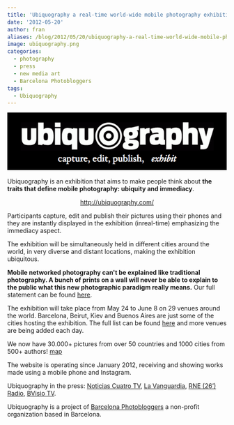```yaml
---
title: 'Ubiquography a real-time world-wide mobile photography exhibition'
date: '2012-05-20'
author: fran
aliases: /blog/2012/05/20/ubiquography-a-real-time-world-wide-mobile-photography-exhibition/
image: ubiquography.png
categories:
  - photography
  - press
  - new media art
  - Barcelona Photobloggers
tags:
  - Ubiquography
---
```


![ubiquography.png](ubiquography.png)

Ubiquography is an exhibition that aims to make people think about **the traits that define mobile photography:
ubiquity and immediacy**.

<p style="text-align: center;"><a href="http://ubiquography.com/">http://ubiquography.com/</a></p>

Participants capture, edit and publish their pictures using their phones and they are instantly displayed in the 
exhibition (inreal-time) emphasizing the immediacy aspect.

The exhibition will be simultaneously held in different cities around the world, in very diverse and distant locations,
making the exhibition ubiquitous.

**Mobile networked photography can't be explained like traditional photography. A bunch of prints on a wall will
never be able to explain to the public what this new photographic paradigm really means.** Our full statement can
be found [here](http://bit.ly/Ac0rQG).

The exhibition will take place from May 24 to June 8 on 29 venues around the world. Barcelona, Beirut, Kiev and Buenos
Aires are just some of the cities hosting the exhibition. The full list can be found <a href="http://bit.ly/IiDNBW">
here</a> and more venues are being added each day.

We now have 30.000+ pictures from over 50 countries and 1000 cities from 500+ authors! [map](http://bit.ly/JE9sPh)

The website is operating since January 2012, receiving and showing works made using a mobile phone and Instagram.

Ubiquography in the press: [Noticias Cuatro TV](http://bit.ly/J73rtC), [La Vanguardia](http://bit.ly/J73u8W), 
[RNE (26’) Radio](http://bit.ly/J73wxG), [BVisio TV](http://bit.ly/J73AgH).

Ubiquography is a project of [Barcelona Photobloggers](http://bit.ly/LrnU2Z) a non-profit organization based
in Barcelona.